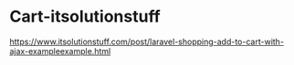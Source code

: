 # Cart-itsolutionstuff
<a href="https://www.itsolutionstuff.com/post/laravel-shopping-add-to-cart-with-ajax-exampleexample.html"> https://www.itsolutionstuff.com/post/laravel-shopping-add-to-cart-with-ajax-exampleexample.html </a>
